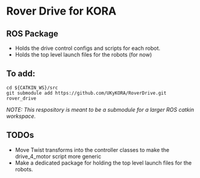# Rover Drive for KORA


## ROS Package

* Holds the drive control configs and scripts for each robot.
* Holds the top level launch files for the robots (for now)

## To add:
```
cd ${CATKIN_WS}/src
git submodule add https://github.com/UKyKORA/RoverDrive.git rover_drive
```

_NOTE: This respository is meant to be a submodule for a larger ROS catkin workspace._

## TODOs 

* Move Twist transforms into the controller classes to make the drive_4_motor script more generic
* Make a dedicated package for holding the top level launch files for the robots. 
